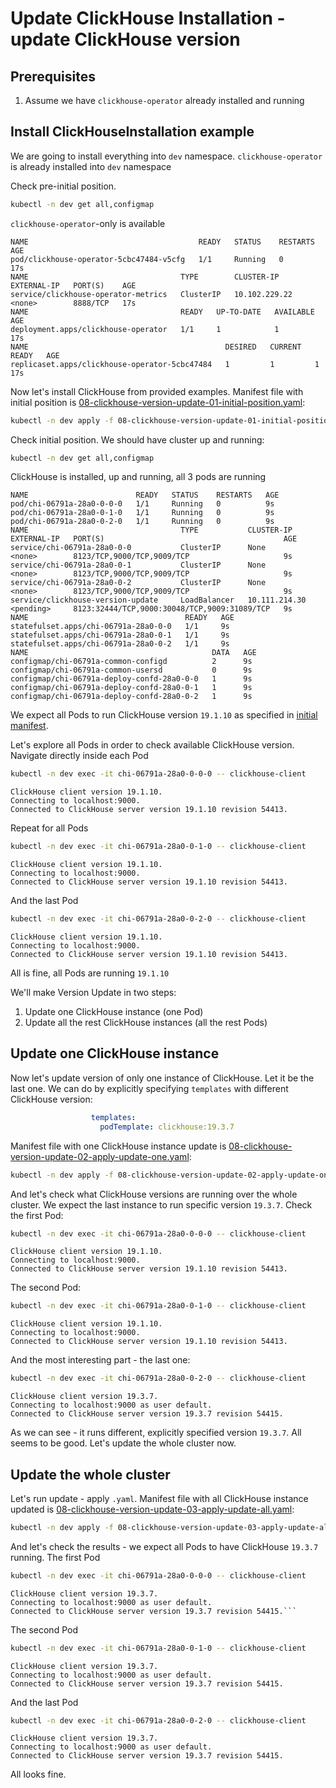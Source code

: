 # Update ClickHouse Installation - update ClickHouse version 

## Prerequisites
  1. Assume we have `clickhouse-operator` already installed and running
  
## Install ClickHouseInstallation example
We are going to install everything into `dev` namespace. `clickhouse-operator` is already installed into `dev` namespace

Check pre-initial position.
```bash
kubectl -n dev get all,configmap
```
`clickhouse-operator`-only is available
```text
NAME                                      READY   STATUS    RESTARTS   AGE
pod/clickhouse-operator-5cbc47484-v5cfg   1/1     Running   0          17s
NAME                                  TYPE        CLUSTER-IP      EXTERNAL-IP   PORT(S)    AGE
service/clickhouse-operator-metrics   ClusterIP   10.102.229.22   <none>        8888/TCP   17s
NAME                                  READY   UP-TO-DATE   AVAILABLE   AGE
deployment.apps/clickhouse-operator   1/1     1            1           17s
NAME                                            DESIRED   CURRENT   READY   AGE
replicaset.apps/clickhouse-operator-5cbc47484   1         1         1       17s
```
Now let's install ClickHouse from provided examples. Manifest file with initial position is [08-clickhouse-version-update-01-initial-position.yaml](./examples/08-clickhouse-version-update-01-initial-position.yaml):
```bash
kubectl -n dev apply -f 08-clickhouse-version-update-01-initial-position.yaml
```
Check initial position. We should have cluster up and running:
```bash
kubectl -n dev get all,configmap
```
ClickHouse is installed, up and running, all 3 pods are running
```text
NAME                        READY   STATUS    RESTARTS   AGE
pod/chi-06791a-28a0-0-0-0   1/1     Running   0          9s
pod/chi-06791a-28a0-0-1-0   1/1     Running   0          9s
pod/chi-06791a-28a0-0-2-0   1/1     Running   0          9s
NAME                                  TYPE           CLUSTER-IP       EXTERNAL-IP   PORT(S)                                        AGE
service/chi-06791a-28a0-0-0           ClusterIP      None             <none>        8123/TCP,9000/TCP,9009/TCP                     9s
service/chi-06791a-28a0-0-1           ClusterIP      None             <none>        8123/TCP,9000/TCP,9009/TCP                     9s
service/chi-06791a-28a0-0-2           ClusterIP      None             <none>        8123/TCP,9000/TCP,9009/TCP                     9s
service/clickhouse-version-update     LoadBalancer   10.111.214.30    <pending>     8123:32444/TCP,9000:30048/TCP,9009:31089/TCP   9s
NAME                                   READY   AGE
statefulset.apps/chi-06791a-28a0-0-0   1/1     9s
statefulset.apps/chi-06791a-28a0-0-1   1/1     9s
statefulset.apps/chi-06791a-28a0-0-2   1/1     9s
NAME                                         DATA   AGE
configmap/chi-06791a-common-configd          2      9s
configmap/chi-06791a-common-usersd           0      9s
configmap/chi-06791a-deploy-confd-28a0-0-0   1      9s
configmap/chi-06791a-deploy-confd-28a0-0-1   1      9s
configmap/chi-06791a-deploy-confd-28a0-0-2   1      9s
```
We expect all Pods to run ClickHouse version `19.1.10` as specified in [initial manifest](./examples/08-clickhouse-version-update-01-initial-position.yaml).

Let's explore all Pods in order to check available ClickHouse version.
Navigate directly inside each Pod
```bash
kubectl -n dev exec -it chi-06791a-28a0-0-0-0 -- clickhouse-client
```
```text
ClickHouse client version 19.1.10.
Connecting to localhost:9000.
Connected to ClickHouse server version 19.1.10 revision 54413.
```
Repeat for all Pods
```bash
kubectl -n dev exec -it chi-06791a-28a0-0-1-0 -- clickhouse-client
```
```text
ClickHouse client version 19.1.10.
Connecting to localhost:9000.
Connected to ClickHouse server version 19.1.10 revision 54413.
```
And the last Pod
```bash
kubectl -n dev exec -it chi-06791a-28a0-0-2-0 -- clickhouse-client
```
```text
ClickHouse client version 19.1.10.
Connecting to localhost:9000.
Connected to ClickHouse server version 19.1.10 revision 54413.
```
All is fine, all Pods are running `19.1.10`

We'll make Version Update in two steps:
 1. Update one ClickHouse instance (one Pod)
 1. Update all the rest ClickHouse instances (all the rest Pods)
 
## Update one ClickHouse instance

Now let's update version of only one instance of ClickHouse. Let it be the last one.
We can do by explicitly specifying `templates` with different ClickHouse version:
```yaml
                  templates:
                    podTemplate: clickhouse:19.3.7
```
Manifest file with one ClickHouse instance update is [08-clickhouse-version-update-02-apply-update-one.yaml](./examples/08-clickhouse-version-update-02-apply-update-one.yaml):
```bash
kubectl -n dev apply -f 08-clickhouse-version-update-02-apply-update-one.yaml
``` 
And let's check what ClickHouse versions are running over the whole cluster. We expect the last instance to run specific version `19.3.7`. Check the first Pod:
```bash
kubectl -n dev exec -it chi-06791a-28a0-0-0-0 -- clickhouse-client
```
```text
ClickHouse client version 19.1.10.
Connecting to localhost:9000.
Connected to ClickHouse server version 19.1.10 revision 54413.
```
The second Pod:
```bash
kubectl -n dev exec -it chi-06791a-28a0-0-1-0 -- clickhouse-client
```
```text
ClickHouse client version 19.1.10.
Connecting to localhost:9000.
Connected to ClickHouse server version 19.1.10 revision 54413.
```
And the most interesting part - the last one:
```bash
kubectl -n dev exec -it chi-06791a-28a0-0-2-0 -- clickhouse-client
```
```text
ClickHouse client version 19.3.7.
Connecting to localhost:9000 as user default.
Connected to ClickHouse server version 19.3.7 revision 54415.
```
As we can see - it runs different, explicitly specified version `19.3.7`.
All seems to be good. Let's update the whole cluster now.

## Update the whole cluster

Let's run update - apply `.yaml`.
Manifest file with all ClickHouse instance updated is [08-clickhouse-version-update-03-apply-update-all.yaml](./examples/08-clickhouse-version-update-03-apply-update-all.yaml):
```bash
kubectl -n dev apply -f 08-clickhouse-version-update-03-apply-update-all.yaml
```
And let's check the results - we expect all Pods to have ClickHouse `19.3.7` running. The first Pod
```bash
kubectl -n dev exec -it chi-06791a-28a0-0-0-0 -- clickhouse-client
```
```text
ClickHouse client version 19.3.7.
Connecting to localhost:9000 as user default.
Connected to ClickHouse server version 19.3.7 revision 54415.```
```
The second Pod
```bash
kubectl -n dev exec -it chi-06791a-28a0-0-1-0 -- clickhouse-client
```
```text
ClickHouse client version 19.3.7.
Connecting to localhost:9000 as user default.
Connected to ClickHouse server version 19.3.7 revision 54415.
```
And the last Pod
```bash
kubectl -n dev exec -it chi-06791a-28a0-0-2-0 -- clickhouse-client
```
```text
ClickHouse client version 19.3.7.
Connecting to localhost:9000 as user default.
Connected to ClickHouse server version 19.3.7 revision 54415.
```
All looks fine.
